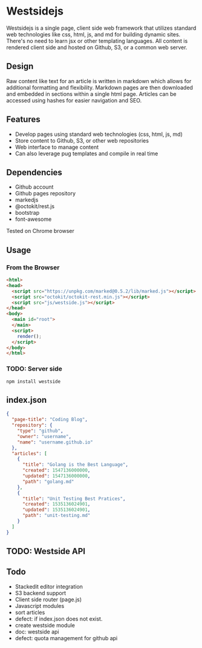 # Westsidejs

Westsidejs is a single page, client side web framework that utilizes standard web technologies like css, html, js, and md for building dynamic sites.  There's no need to learn jsx or other templating languages.  All content is rendered client side and hosted on Github, S3, or a common web server.

## Design

Raw content like text for an article is written in markdown which allows
for additional formatting and flexibility.  Markdown pages are then downloaded and embedded in sections within a single html page.  Articles can be accessed using hashes for easier navigation and SEO.

## Features

* Develop pages using standard web technologies (css, html, js, md)
* Store content to Github, S3, or other web repositories
* Web interface to manage content
* Can also leverage pug templates and compile in real time

## Dependencies

* Github account
* Github pages repository
* markedjs
* @octokit/rest.js
* bootstrap
* font-awesome

Tested on Chrome browser

## Usage

### From the Browser

```html
<html>
<head>
  <script src="https://unpkg.com/marked@0.5.2/lib/marked.js"></script>
  <script src="octokit/octokit-rest.min.js"></script>
  <script src="js/westside.js"></script>
</head>
<body>
  <main id="root">
  </main>
  <script>
    render();
  </script>
</body>
</html>
```

### TODO: Server side

`npm install westside`

## index.json

```json
{
  "page-title": "Coding Blog",
  "repository": {
    "type": "github",
    "owner": "username",
    "name": "username.github.io"
  },
  "articles": [
    {
      "title": "Golang is the Best Language",
      "created": 1547136000000,
      "updated": 1547136000000,
      "path": "golang.md"
    },
    {
      "title": "Unit Testing Best Pratices",
      "created": 1535136024901,
      "updated": 1535136024901,
      "path": "unit-testing.md"
    }
  ]
}
```

## TODO: Westside API

## Todo

* Stackedit editor integration
* S3 backend support
* Client side router (page.js)
* Javascript modules
* sort articles
* defect: if index.json does not exist.
* create westside module
* doc: westside api
* defect: quota management for github api
